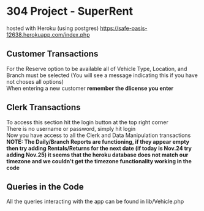 # 304 Project - SuperRent
hosted with Heroku (using postgres) https://safe-oasis-12638.herokuapp.com/index.php  
## Customer Transactions
For the Reserve option to be available all of Vehicle Type, Location, and Branch must be selected (You will see a message indicating this if you have not choses all options)  
When entering a new customer **remember the dlicense you enter**

## Clerk Transactions
To access this section hit the login button at the top right corner  
There is no username or password, simply hit login  
Now you have access to all the Clerk and Data Manipulation transactions  
**NOTE: The Daily/Branch Reports are functioning, if they appear empty then try adding Rentals/Returns for the next date (if today is Nov.24 try adding Nov.25) it seems that the heroku database does not match our timezone and we couldn't get the timezone functionality working in the code**

## Queries in the Code  
All the queries interacting with the app can be found in lib/Vehicle.php  
